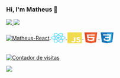 ### Hi, I'm Matheus 👋
 <div>
  <a href="https://github.com/MatheusZamo">
  <img height="165em" src="https://github-readme-stats.vercel.app/api?username=MatheusZamo&show_icons=true&theme=dark&include_all_commits=true&count_private=true"/>
  <img height="165em" src="https://github-readme-stats.vercel.app/api/top-langs/?username=MatheusZamo&layout=compact&langs_count=7&theme=dark"/>
</div>
  <div style="display: inline_block"><br>
  <img align="center" alt="Matheus-React" height="30" width="40" src="https://cdn.jsdelivr.net/gh/devicons/devicon@latest/icons/nextjs/nextjs-original.svg" />
  <img align="center" alt="Matheus-Next" height="30" width="40" src="https://raw.githubusercontent.com/devicons/devicon/master/icons/react/react-original.svg">
  <img align="center" alt="Matheus-Js" height="30" width="40" src="https://raw.githubusercontent.com/devicons/devicon/master/icons/javascript/javascript-plain.svg">
  <img align="center" alt="Matheus-HTML" height="30" width="40" src="https://raw.githubusercontent.com/devicons/devicon/master/icons/html5/html5-original.svg">
  <img align="center" alt="Matheus-CSS" height="30" width="40" src="https://raw.githubusercontent.com/devicons/devicon/master/icons/css3/css3-original.svg">
  
</div>
  
 ##

 ![Contador de visitas](https://komarev.com/ghpvc/?username=matheuszamo&color=blue)
  
<div> 
  <a href="https://www.linkedin.com/in/matheuszamo/" target="_blank"><img src="https://img.shields.io/badge/-LinkedIn-%230077B5?style=for-the-badge&logo=linkedin&logoColor=white" target="_blank"></a> 
 
 
 
</div>
